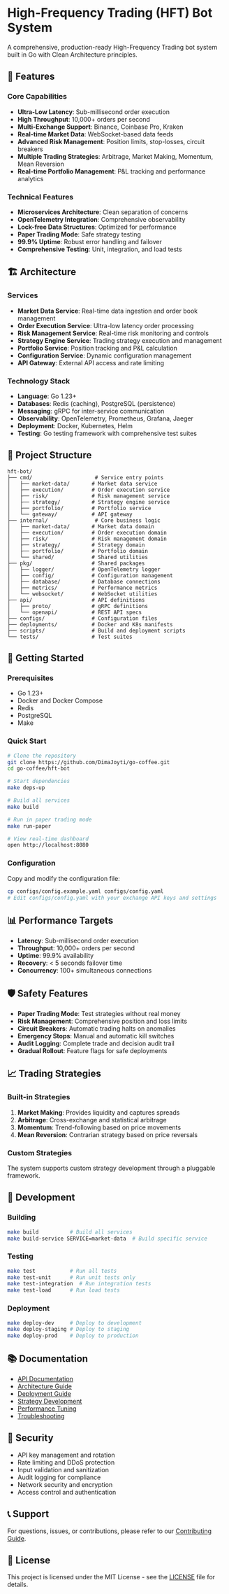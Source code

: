 # High-Frequency Trading (HFT) Bot System

A comprehensive, production-ready High-Frequency Trading bot system built in Go with Clean Architecture principles.

## 🚀 Features

### Core Capabilities
- **Ultra-Low Latency**: Sub-millisecond order execution
- **High Throughput**: 10,000+ orders per second
- **Multi-Exchange Support**: Binance, Coinbase Pro, Kraken
- **Real-time Market Data**: WebSocket-based data feeds
- **Advanced Risk Management**: Position limits, stop-losses, circuit breakers
- **Multiple Trading Strategies**: Arbitrage, Market Making, Momentum, Mean Reversion
- **Real-time Portfolio Management**: P&L tracking and performance analytics

### Technical Features
- **Microservices Architecture**: Clean separation of concerns
- **OpenTelemetry Integration**: Comprehensive observability
- **Lock-free Data Structures**: Optimized for performance
- **Paper Trading Mode**: Safe strategy testing
- **99.9% Uptime**: Robust error handling and failover
- **Comprehensive Testing**: Unit, integration, and load tests

## 🏗️ Architecture

### Services
- **Market Data Service**: Real-time data ingestion and order book management
- **Order Execution Service**: Ultra-low latency order processing
- **Risk Management Service**: Real-time risk monitoring and controls
- **Strategy Engine Service**: Trading strategy execution and management
- **Portfolio Service**: Position tracking and P&L calculation
- **Configuration Service**: Dynamic configuration management
- **API Gateway**: External API access and rate limiting

### Technology Stack
- **Language**: Go 1.23+
- **Databases**: Redis (caching), PostgreSQL (persistence)
- **Messaging**: gRPC for inter-service communication
- **Observability**: OpenTelemetry, Prometheus, Grafana, Jaeger
- **Deployment**: Docker, Kubernetes, Helm
- **Testing**: Go testing framework with comprehensive test suites

## 📁 Project Structure

```
hft-bot/
├── cmd/                    # Service entry points
│   ├── market-data/       # Market data service
│   ├── execution/         # Order execution service
│   ├── risk/              # Risk management service
│   ├── strategy/          # Strategy engine service
│   ├── portfolio/         # Portfolio service
│   └── gateway/           # API gateway
├── internal/               # Core business logic
│   ├── market-data/       # Market data domain
│   ├── execution/         # Order execution domain
│   ├── risk/              # Risk management domain
│   ├── strategy/          # Strategy domain
│   ├── portfolio/         # Portfolio domain
│   └── shared/            # Shared utilities
├── pkg/                   # Shared packages
│   ├── logger/            # OpenTelemetry logger
│   ├── config/            # Configuration management
│   ├── database/          # Database connections
│   ├── metrics/           # Performance metrics
│   └── websocket/         # WebSocket utilities
├── api/                   # API definitions
│   ├── proto/             # gRPC definitions
│   └── openapi/           # REST API specs
├── configs/               # Configuration files
├── deployments/           # Docker and K8s manifests
├── scripts/               # Build and deployment scripts
└── tests/                 # Test suites
```

## 🚦 Getting Started

### Prerequisites
- Go 1.23+
- Docker and Docker Compose
- Redis
- PostgreSQL
- Make

### Quick Start
```bash
# Clone the repository
git clone https://github.com/DimaJoyti/go-coffee.git
cd go-coffee/hft-bot

# Start dependencies
make deps-up

# Build all services
make build

# Run in paper trading mode
make run-paper

# View real-time dashboard
open http://localhost:8080
```

### Configuration
Copy and modify the configuration file:
```bash
cp configs/config.example.yaml configs/config.yaml
# Edit configs/config.yaml with your exchange API keys and settings
```

## 📊 Performance Targets

- **Latency**: Sub-millisecond order execution
- **Throughput**: 10,000+ orders per second
- **Uptime**: 99.9% availability
- **Recovery**: < 5 seconds failover time
- **Concurrency**: 100+ simultaneous connections

## 🛡️ Safety Features

- **Paper Trading Mode**: Test strategies without real money
- **Risk Management**: Comprehensive position and loss limits
- **Circuit Breakers**: Automatic trading halts on anomalies
- **Emergency Stops**: Manual and automatic kill switches
- **Audit Logging**: Complete trade and decision audit trail
- **Gradual Rollout**: Feature flags for safe deployments

## 📈 Trading Strategies

### Built-in Strategies
1. **Market Making**: Provides liquidity and captures spreads
2. **Arbitrage**: Cross-exchange and statistical arbitrage
3. **Momentum**: Trend-following based on price movements
4. **Mean Reversion**: Contrarian strategy based on price reversals

### Custom Strategies
The system supports custom strategy development through a pluggable framework.

## 🔧 Development

### Building
```bash
make build          # Build all services
make build-service SERVICE=market-data  # Build specific service
```

### Testing
```bash
make test           # Run all tests
make test-unit      # Run unit tests only
make test-integration  # Run integration tests
make test-load      # Run load tests
```

### Deployment
```bash
make deploy-dev     # Deploy to development
make deploy-staging # Deploy to staging
make deploy-prod    # Deploy to production
```

## 📚 Documentation

- [API Documentation](docs/api.md)
- [Architecture Guide](docs/architecture.md)
- [Deployment Guide](docs/deployment.md)
- [Strategy Development](docs/strategies.md)
- [Performance Tuning](docs/performance.md)
- [Troubleshooting](docs/troubleshooting.md)

## 🔐 Security

- API key management and rotation
- Rate limiting and DDoS protection
- Input validation and sanitization
- Audit logging for compliance
- Network security and encryption
- Access control and authentication

## 📞 Support

For questions, issues, or contributions, please refer to our [Contributing Guide](CONTRIBUTING.md).

## 📄 License

This project is licensed under the MIT License - see the [LICENSE](LICENSE) file for details.
